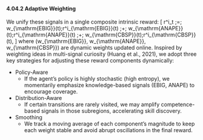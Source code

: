 #### 4.04.2 Adaptive Weighting

We unify these signals in a single composite intrinsic reward:
\[
  r^i_t
  \;=\;
  w_{\mathrm{EBIG}}(t)\;r^i_{\mathrm{EBIG}}(t)
  \;+\;
  w_{\mathrm{ANAPE}}(t)\;r^i_{\mathrm{ANAPE}}(t)
  \;+\;
  w_{\mathrm{CBSP}}(t)\;r^i_{\mathrm{CBSP}}(t),
\]
where \(w_{\mathrm{EBIG}}, w_{\mathrm{ANAPE}}, w_{\mathrm{CBSP}}\) are dynamic weights updated online. Inspired by weighting ideas in multi-signal curiosity (Huang et al., 2021), we adopt three key strategies for adjusting these reward components dynamically:
- Policy-Aware
  - If the agent’s policy is highly stochastic (high entropy), we momentarily emphasize knowledge-based signals (EBIG, ANAPE) to encourage coverage.  
- Distribution-Aware
  - If certain transitions are rarely visited, we may amplify competence-based signals in those subregions, accelerating skill discovery.  
- Smoothing
  - We track a moving average of each component’s magnitude to keep each weight stable and avoid abrupt oscillations in the final reward.

